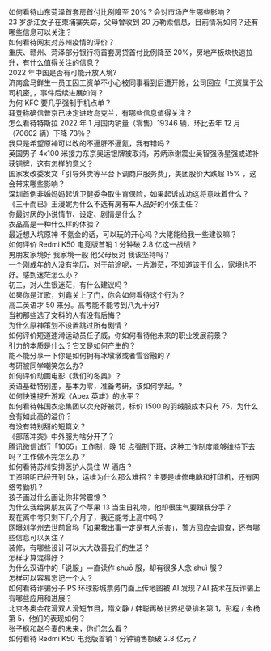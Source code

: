 如何看待山东菏泽首套房首付比例降至 20%？会对市场产生哪些影响？  
23 岁浙江女子在柬埔寨失踪，父母曾收到 20 万勒索信息，目前情况如何？还有哪些信息可以关注？  
如何看待网友对苏州疫情的评价？  
重庆、赣州、菏泽部分银行将首套房贷首付比例降至 20%，房地产板块快速拉升，有什么值得关注的信息？  
2022 年中国是否有可能开放入境?  
济南盒马鲜生一员工因工资单不小心被同事看到后遭开除，公司回应「工资属于公司机密」，事件后续进展如何？  
为何 KFC 要几乎强制手机点单？  
拜登称确信普京已决定进攻乌克兰，有哪些信息值得关注？  
怎么看待特斯拉 2022 年 1 月国内销量（零售）19346 辆，环比去年 12 月（70602 辆）下降 73％？  
我只是希望原神可以改的不逼肝不逼氪，我有错吗？  
英国男子 4x100 米接力东京奥运银牌被取消，苏炳添谢震业吴智强汤星强或递补获铜牌，这有怎样的意义？  
国家发改委发文「引导外卖等平台下调商户服务费」，美团股价大跌超  15% ，这会带来哪些影响？  
深圳首例非婚妈妈起诉卫健委争取生育保险，如果起诉成功这将意味着什么？  
《三十而已》王漫妮为什么不选有房有车人品好的小张主任？  
你最讨厌的小说情节、设定、剧情是什么？  
衣品高是一种什么样的体验？  
最近想入坑原神 不氪金的话，可以玩的开心吗？大佬能给我一些建议嘛？  
如何评价 Redmi K50 电竞版首销 1 分钟破 2.8 亿这一战绩？  
男朋友家境好 我家境一般 他父母反对 我该坚持吗？  
一个刚成年的人没有学历，对于前途呢，一片渺茫，不知道该干什么，家境也不好。感到迷茫怎么办？  
初三，对人生很迷茫，有什么建议吗？  
如果你是江歌，刘鑫关上了门，你会如何看待这个行为？  
高二英语才 50 来分。高考能不能考到八九十分?  
当初那些选了文科的人有没有后悔？  
为什么原神策划不设置跳过所有剧情？  
如何评价短道速滑运动员任子威，你如何看待他未来的职业发展前景？  
引力的本质是什么？它又是如何产生的？  
能不能分享一下你是如何拥有冰墩墩或者雪容融的？  
考研被同学嘲笑怎么办?  
如何评价动画电影《我们的冬奥》？  
英语基础特别差，基本为零，准备考研，该如何学起。?  
如何快速提升游戏《Apex 英雄》的水平？  
如何看待韩国衣恋集团以次充好被罚，标价 1500 的羽绒服成本只有 75，为什么会有如此高的溢价？  
有没有特别甜的短篇文？  
《部落冲突》中外服为啥分开了？  
腾讯微信试行「1065」工作制，晚 18 点强制下班，这种工作制度能够维持下去吗？工作做不完怎么办？  
如何看待苏州安排医护人员住 W 酒店？  
工资明明已经开到 5k，运维为什么那么难招？主要是维修电脑和打印机，还有网络考勤机？  
孩子画过什么画让你非常震惊？  
为什么我给男朋友买了个苹果 13 当生日礼物，他却很生气要跟我分手？  
现在离中考只剩下几个月了，我还能考上高中吗？  
网曝刘学州去世前曾称「如果我出事一定是有人杀害」，警方回应会调查，还有哪些信息可以关注？  
装修，有哪些设计可以大大改善我们的生活？  
怎样才算混得好？  
为什么汉语中的「说服」一直读作 shuō 服，却有很多人念 shuì 服？  
怎样可以容易忘记一个人？  
如何看待诈骗分子 PS 环球影城票务门面上传地图被 AI 发现？AI 技术在反诈骗上有哪些应用和进展？  
北京冬奥会花滑双人滑短节目，隋文静 / 韩聪再破世界纪录排名第 1，彭程 / 金杨第 5，他们的表现如何？  
张子枫和赵今麦的未来，你们怎么看？  
如何看待 Redmi K50 电竞版首销 1 分钟销售额破 2.8 亿元？  
